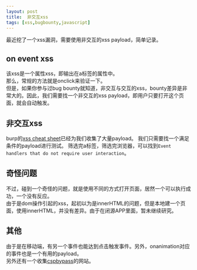 ```yaml
---
layout: post
title:  非交互xss
tags: [xss,bugbounty,javascript]
---
```


最近挖了一个xss漏洞，需要使用非交互的xss payload，简单记录。

## on event xss
该xss是一个属性xss，即输出在a标签的属性中。  
那么，常规的方法就是onclick来验证一下。  
但是，如果你参与过bug bounty就知道，非交互与交互的xss，bounty差异是非常大的。因此，我们需要找一个非交互的xss payload，即用户只要打开这个页面，就会自动触发。

## 非交互xss
burp的[xss cheat sheet](https://portswigger.net/web-security/cross-site-scripting/cheat-sheet)已经为我们收集了大量payload。
我们只需要找一个满足条件的payload进行测试。 
筛选完a标签，筛选完浏览器，可以找到`Event handlers that do not require user interaction`。

## 奇怪问题
不过，碰到一个奇怪的问题，就是使用不同的方式打开页面，居然一个可以执行成功，一个没有反应。  
由于是dom操作引起的xss，起初以为是innerHTML的问题，但是本地建一个页面，使用innerHTML，并没有差异。由于在闭源APP里面，暂未继续研究。

## 其他
由于是在移动端，有另一个事件也能达到点击触发事件。另外，onanimation对应的事件也是一个有用的payload。  
另外还有一个收集[cspbypass](https://github.com/renniepak/CSPBypass)的网站。
